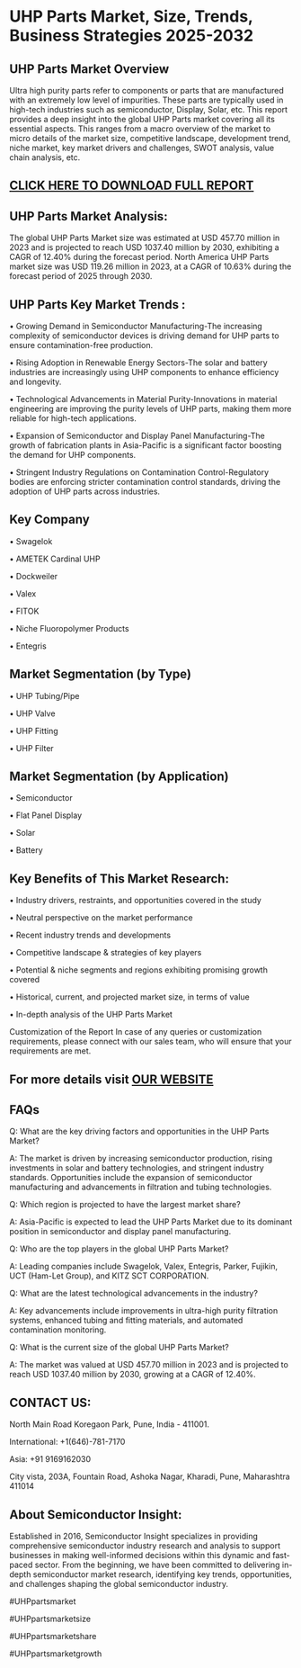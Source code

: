 UHP Parts Market, Size, Trends, Business Strategies 2025-2032
=
UHP Parts Market Overview
-
Ultra high purity parts refer to components or parts that are manufactured with an extremely low level of impurities. These parts are typically used in high-tech industries such as semiconductor, Display, Solar, etc.
This report provides a deep insight into the global UHP Parts market covering all its essential aspects. This ranges from a macro overview of the market to micro details of the market size, competitive landscape, development trend, niche market, key market drivers and challenges, SWOT analysis, value chain analysis, etc.

[CLICK HERE TO DOWNLOAD FULL REPORT](https://semiconductorinsight.com/report/uhp-parts-market/)
-
UHP Parts Market Analysis:
-
The global UHP Parts Market size was estimated at USD 457.70 million in 2023 and is projected to reach USD 1037.40 million by 2030, exhibiting a CAGR of 12.40% during the forecast period.
North America UHP Parts market size was USD 119.26 million in 2023, at a CAGR of 10.63% during the forecast period of 2025 through 2030.

UHP Parts Key Market Trends  :
-
•	Growing Demand in Semiconductor Manufacturing-The increasing complexity of semiconductor devices is driving demand for UHP parts to ensure contamination-free production.

•	Rising Adoption in Renewable Energy Sectors-The solar and battery industries are increasingly using UHP components to enhance efficiency and longevity.

•	Technological Advancements in Material Purity-Innovations in material engineering are improving the purity levels of UHP parts, making them more reliable for high-tech applications.

•	Expansion of Semiconductor and Display Panel Manufacturing-The growth of fabrication plants in Asia-Pacific is a significant factor boosting the demand for UHP components.

•	Stringent Industry Regulations on Contamination Control-Regulatory bodies are enforcing stricter contamination control standards, driving the adoption of UHP parts across industries.

Key Company
-
•	Swagelok

•	AMETEK Cardinal UHP

•	Dockweiler

•	Valex

•	FITOK

•	Niche Fluoropolymer Products

•	Entegris

Market Segmentation (by Type)
-
•	UHP Tubing/Pipe

•	UHP Valve

•	UHP Fitting

•	UHP Filter

Market Segmentation (by Application)
-
•	Semiconductor

•	Flat Panel Display

•	Solar

•	Battery

Key Benefits of This Market Research:
-
•	Industry drivers, restraints, and opportunities covered in the study

•	Neutral perspective on the market performance

•	Recent industry trends and developments

•	Competitive landscape & strategies of key players

•	Potential & niche segments and regions exhibiting promising growth covered

•	Historical, current, and projected market size, in terms of value

•	In-depth analysis of the UHP Parts Market

Customization of the Report In case of any queries or customization requirements, please connect with our sales team, who will ensure that your requirements are met.

For more details visit [OUR WEBSITE](https://semiconductorinsight.com/report/uhp-parts-market/)
-
FAQs
-
Q: What are the key driving factors and opportunities in the UHP Parts Market?

A: The market is driven by increasing semiconductor production, rising investments in solar and battery technologies, and stringent industry standards. Opportunities include the expansion of semiconductor manufacturing and advancements in filtration and tubing technologies.

Q: Which region is projected to have the largest market share?

A: Asia-Pacific is expected to lead the UHP Parts Market due to its dominant position in semiconductor and display panel manufacturing.

Q: Who are the top players in the global UHP Parts Market?

A: Leading companies include Swagelok, Valex, Entegris, Parker, Fujikin, UCT (Ham-Let Group), and KITZ SCT CORPORATION.

Q: What are the latest technological advancements in the industry?

A: Key advancements include improvements in ultra-high purity filtration systems, enhanced tubing and fitting materials, and automated contamination monitoring.

Q: What is the current size of the global UHP Parts Market?

A: The market was valued at USD 457.70 million in 2023 and is projected to reach USD 1037.40 million by 2030, growing at a CAGR of 12.40%.

CONTACT US:
-
North Main Road Koregaon Park, Pune, India - 411001.

International: +1(646)-781-7170

Asia: +91 9169162030

City vista, 203A, Fountain Road, Ashoka Nagar, Kharadi, Pune, Maharashtra 411014

About Semiconductor Insight:
-
Established in 2016, Semiconductor Insight specializes in providing comprehensive semiconductor industry research and analysis to support businesses in making well-informed decisions within this dynamic and fast-paced sector. From the beginning, we have been committed to delivering in-depth semiconductor market research, identifying key trends, opportunities, and challenges shaping the global semiconductor industry.

#UHPpartsmarket

#UHPpartsmarketsize

#UHPpartsmarketshare

#UHPpartsmarketgrowth


